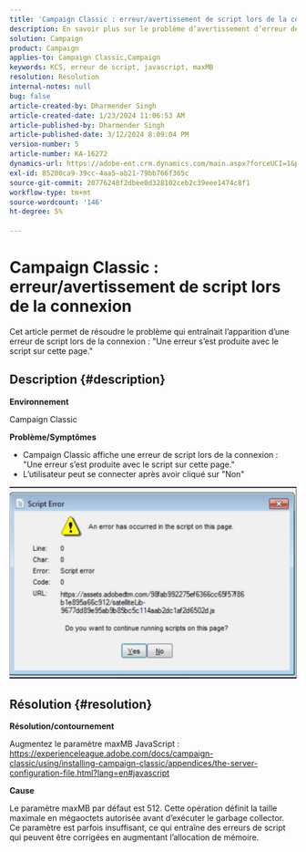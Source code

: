 ```yaml
---
title: 'Campaign Classic : erreur/avertissement de script lors de la connexion'
description: En savoir plus sur le problème d’avertissement d’erreur de script pop de Campaign classic lors de la journalisation. Augmentez le paramètre maxMB JavaScript.
solution: Campaign
product: Campaign
applies-to: Campaign Classic,Campaign
keywords: KCS, erreur de script, javascript, maxMB
resolution: Resolution
internal-notes: null
bug: false
article-created-by: Dharmender Singh
article-created-date: 1/23/2024 11:06:53 AM
article-published-by: Dharmender Singh
article-published-date: 3/12/2024 8:09:04 PM
version-number: 5
article-number: KA-16272
dynamics-url: https://adobe-ent.crm.dynamics.com/main.aspx?forceUCI=1&pagetype=entityrecord&etn=knowledgearticle&id=3eda4c7e-dfb9-ee11-a569-6045bd006149
exl-id: 85200ca9-39cc-4aa5-ab21-79bb766f365c
source-git-commit: 20776248f2dbee0d328102ceb2c39eee1474c8f1
workflow-type: tm+mt
source-wordcount: '146'
ht-degree: 5%

---
```


# Campaign Classic : erreur/avertissement de script lors de la connexion


Cet article permet de résoudre le problème qui entraînait l’apparition d’une erreur de script lors de la connexion : &quot;Une erreur s’est produite avec le script sur cette page.&quot;

## Description {#description}


<b>Environnement</b>

Campaign Classic

<b>Problème/Symptômes</b>

- Campaign Classic affiche une erreur de script lors de la connexion : &quot;Une erreur s’est produite avec le script sur cette page.&quot;
- L’utilisateur peut se connecter après avoir cliqué sur &quot;Non&quot;


![](assets/___3fda4c7e-dfb9-ee11-a569-6045bd006149___.jpeg)


## Résolution {#resolution}


<b>Résolution/contournement</b>

Augmentez le paramètre maxMB JavaScript : https://experienceleague.adobe.com/docs/campaign-classic/using/installing-campaign-classic/appendices/the-server-configuration-file.html?lang=en#javascript

<b>Cause</b>

Le paramètre maxMB par défaut est 512. Cette opération définit la taille maximale en mégaoctets autorisée avant d’exécuter le garbage collector. Ce paramètre est parfois insuffisant, ce qui entraîne des erreurs de script qui peuvent être corrigées en augmentant l’allocation de mémoire.
